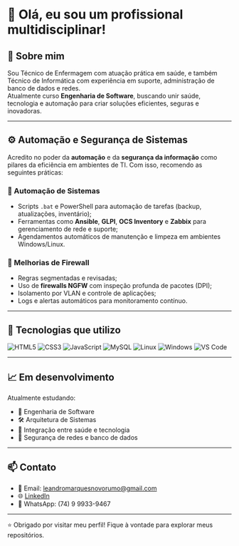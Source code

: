# 👋 Olá, eu sou um profissional multidisciplinar!

## 🧩 Sobre mim

Sou Técnico de Enfermagem com atuação prática em saúde, e também Técnico de Informática com experiência em suporte, administração de banco de dados e redes.  
Atualmente curso **Engenharia de Software**, buscando unir saúde, tecnologia e automação para criar soluções eficientes, seguras e inovadoras.

---

## ⚙️ Automação e Segurança de Sistemas

Acredito no poder da **automação** e da **segurança da informação** como pilares da eficiência em ambientes de TI. Com isso, recomendo as seguintes práticas:

### 🔧 Automação de Sistemas
- Scripts `.bat` e PowerShell para automação de tarefas (backup, atualizações, inventário);
- Ferramentas como **Ansible**, **GLPI**, **OCS Inventory** e **Zabbix** para gerenciamento de rede e suporte;
- Agendamentos automáticos de manutenção e limpeza em ambientes Windows/Linux.

### 🔐 Melhorias de Firewall
- Regras segmentadas e revisadas;
- Uso de **firewalls NGFW** com inspeção profunda de pacotes (DPI);
- Isolamento por VLAN e controle de aplicações;
- Logs e alertas automáticos para monitoramento contínuo.

---

## 🚀 Tecnologias que utilizo
![HTML5](https://img.shields.io/badge/-HTML5-E34F26?style=flat&logo=html5&logoColor=white)
![CSS3](https://img.shields.io/badge/-CSS3-1572B6?style=flat&logo=css3)
![JavaScript](https://img.shields.io/badge/-JavaScript-F7DF1E?style=flat&logo=javascript&logoColor=black)
![MySQL](https://img.shields.io/badge/-MySQL-4479A1?style=flat&logo=mysql&logoColor=white)
![Linux](https://img.shields.io/badge/-Linux-FCC624?style=flat&logo=linux&logoColor=black)
![Windows](https://img.shields.io/badge/-Windows-0078D6?style=flat&logo=windows&logoColor=white)
![VS Code](https://img.shields.io/badge/-VSCode-007ACC?style=flat&logo=visual-studio-code)

---

## 📈 Em desenvolvimento
Atualmente estudando:
- 🧠 Engenharia de Software
- 🛠️ Arquitetura de Sistemas
- 🔄 Integração entre saúde e tecnologia
- 🔐 Segurança de redes e banco de dados

---

## 📫 Contato
- 📧 Email: leandromarquesnovorumo@gmail.com
- 🌐 [LinkedIn](https://www.linkedin.com/in/leandro-marques-3748711a0/)
- 💬 WhatsApp: (74) 9 9933-9467

---

⭐ Obrigado por visitar meu perfil! Fique à vontade para explorar meus repositórios.
